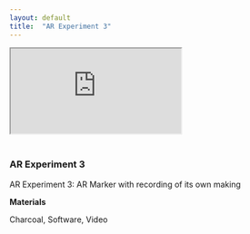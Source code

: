 ```yaml
---
layout: default
title:  "AR Experiment 3"
---
```


<div class="right">
  <div class="row">
    <div class="col-xs-12" style="padding-bottom:20px">
      <!-- 16:9 aspect ratio -->
      <div class="embed-responsive embed-responsive-16by9">
        <iframe class="embed-responsive-item" src="https://player.vimeo.com/video/256183956" webkitallowfullscreen mozallowfullscreen allowfullscreen></iframe>
      </div>
    </div>
  </div>

  <h3 align="left">AR Experiment 3</h3>
  <p>AR Experiment 3: AR Marker with recording of its own making</p>
  <b>Materials</b>
  <p>Charcoal, Software, Video</p>
</div>
